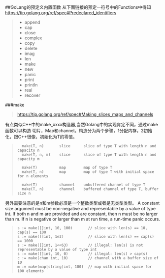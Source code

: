 ##GoLang的预定义内置函数
从下面链接的预定一符号中的Functions中得知
https://tip.golang.org/ref/spec#Predeclared_identifiers
>+ append
>+ cap
>+ close
>+ complex
>+ copy
>+ delete
>+ imag
>+ len
>+ make
>+ new
>+ panic
>+ print
>+ println
>+ real
>+ recover

###make
>https://tip.golang.org/ref/spec#Making_slices_maps_and_channels

有点类似C++中的make_xxxx构造器,当然Golang中的实现肯定不同，通过make函数可以构造
切片，Map和channel。构造分为两个步骤，1分配内存，2初始化，跟C++很像，初始化为T的零值。
>```Call             Type T     Result
>   make(T, n)       slice      slice of type T with length n and capacity n
>   make(T, n, m)    slice      slice of type T with length n and capacity m
>  
>   make(T)          map        map of type T
>   make(T, n)       map        map of type T with initial space for n elements
>   
>   make(T)          channel    unbuffered channel of type T
>   make(T, n)       channel    buffered channel of type T, buffer size n

另外需要注意的是n和m参数必须是一个整数类型或者是无类型类型。
A constant size argument must be non-negative and representable by a value of type int. If both n and m are provided and are constant, then n must be no larger than m. If n is negative or larger than m at run time, a run-time panic occurs. 
>```
>s := make([]int, 10, 100)       // slice with len(s) == 10, cap(s) == 100
>s := make([]int, 1e3)           // slice with len(s) == cap(s) == 1000
>s := make([]int, 1<<63)         // illegal: len(s) is not representable by a value of type int
>s := make([]int, 10, 0)         // illegal: len(s) > cap(s)
>c := make(chan int, 10)         // channel with a buffer size of 10
>m := make(map[string]int, 100)  // map with initial space for 100 elements
